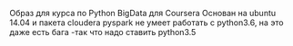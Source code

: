 Образ для курса по Python BigData для Coursera
Основан на ubuntu 14.04 и пакета cloudera
pyspark не умеет работать с python3.6, на это даже есть бага -так что надо ставить python3.5
